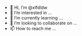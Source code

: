 - 👋 Hi, I’m @xlfdldw
- 👀 I’m interested in ...
- 🌱 I’m currently learning ...
- 💞️ I’m looking to collaborate on ...
- 📫 How to reach me ...

<!---
xlfdldw/xlfdldw is a ✨ special ✨ repository because its `README.md` (this file) appears on your GitHub profile.
You can click the Preview link to take a look at your changes.
--->
